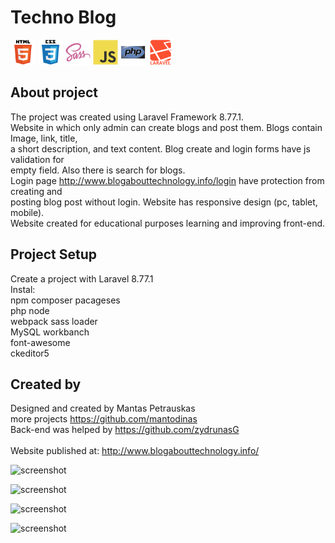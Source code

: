 # Techno Blog

<p align="left"> 
<img src="https://raw.githubusercontent.com/devicons/devicon/master/icons/html5/html5-original-wordmark.svg" alt="html5" width="40" height="40"/> <img src="https://raw.githubusercontent.com/devicons/devicon/master/icons/css3/css3-original-wordmark.svg" alt="css" width="40" height="40"/> <img src="https://raw.githubusercontent.com/devicons/devicon/master/icons/sass/sass-original.svg" alt="sass" width="40" height="40"/> <img src="https://raw.githubusercontent.com/devicons/devicon/master/icons/javascript/javascript-original.svg" alt="javascript" width="40" height="40"/> <img src="https://raw.githubusercontent.com/devicons/devicon/master/icons/php/php-original.svg" alt="php" width="40" height="40"/> <img src="https://raw.githubusercontent.com/devicons/devicon/master/icons/laravel/laravel-plain-wordmark.svg" alt="laravel" width="40" height="40"/>
</p>

## About project
The project was created using Laravel Framework 8.77.1. 
<br>Website in which only admin can create blogs and post them. Blogs contain Image, link, title, 
<br>a short description, and text content. Blog create and login forms have js validation for 
<br>empty field. Also there is search for blogs. 
<br>Login page http://www.blogabouttechnology.info/login have protection from creating and 
<br>posting blog post without login. Website has responsive design (pc, tablet, mobile).
<br>Website created for educational purposes learning and improving front-end.

## Project Setup
Create a project with Laravel 8.77.1
<br>Instal:
<br>npm composer pacageses
<br>php node
<br>webpack sass loader
<br>MySQL workbanch
<br>font-awesome
<br>ckeditor5

## Created by
Designed and created by Mantas Petrauskas
<br>more projects https://github.com/mantodinas
<br>Back-end was helped by https://github.com/zydrunasG
<br>
<br>Website published at: http://www.blogabouttechnology.info/

![screenshot](./public/img/screenshots/top.jpgjpg)

![screenshot](./public/img/screenshots/top.jpgjpg)

![screenshot](./public/img/screenshots/top.jpgjpg)

![screenshot](./public/img/screenshots/top.jpgjpg)